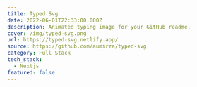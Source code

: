 ```yaml
---
title: Typed Svg
date: 2022-06-01T22:33:00.000Z
description: Animated typing image for your GitHub readme.
cover: /img/typed-svg.png
url: https://typed-svg.netlify.app/
source: https://github.com/aumirza/typed-svg
category: Full Stack
tech_stack:
  - Nextjs
featured: false
---
```

